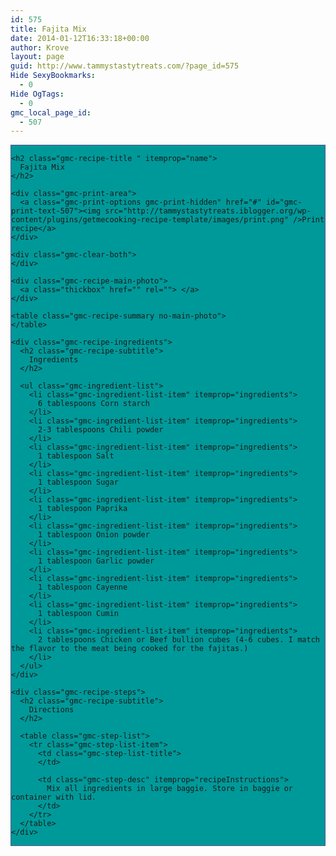 ```yaml
---
id: 575
title: Fajita Mix
date: 2014-01-12T16:33:18+00:00
author: Krove
layout: page
guid: http://www.tammystastytreats.com/?page_id=575
Hide SexyBookmarks:
  - 0
Hide OgTags:
  - 0
gmc_local_page_id:
  - 507
---
```

<div id="recipes">
  <div class="gmc-recipe" id="gmc-print-507" itemscope itemtype="http://schema.org/Recipe" style="background-color:#009999; border-color:#58528f;border-style:solid;border-width:thin;">
    <meta property="og:site_name" content="http://tammystastytreats.iblogger.org" />
    
    <h2 class="gmc-recipe-title " itemprop="name">
      Fajita Mix
    </h2>
    
    <div class="gmc-print-area">
      <a class="gmc-print-options gmc-print-hidden" href="#" id="gmc-print-text-507"><img src="http://tammystastytreats.iblogger.org/wp-content/plugins/getmecooking-recipe-template/images/print.png" />Print recipe</a>
    </div>
    
    <div class="gmc-clear-both">
    </div>
    
    <div class="gmc-recipe-main-photo">
      <a class="thickbox" href="" rel=""> </a>
    </div>
    
    <table class="gmc-recipe-summary no-main-photo">
    </table>
    
    <div class="gmc-recipe-ingredients">
      <h2 class="gmc-recipe-subtitle">
        Ingredients
      </h2>
      
      <ul class="gmc-ingredient-list">
        <li class="gmc-ingredient-list-item" itemprop="ingredients">
          6 tablespoons Corn starch
        </li>
        <li class="gmc-ingredient-list-item" itemprop="ingredients">
          2-3 tablespoons Chili powder
        </li>
        <li class="gmc-ingredient-list-item" itemprop="ingredients">
          1 tablespoon Salt
        </li>
        <li class="gmc-ingredient-list-item" itemprop="ingredients">
          1 tablespoon Sugar
        </li>
        <li class="gmc-ingredient-list-item" itemprop="ingredients">
          1 tablespoon Paprika
        </li>
        <li class="gmc-ingredient-list-item" itemprop="ingredients">
          1 tablespoon Onion powder
        </li>
        <li class="gmc-ingredient-list-item" itemprop="ingredients">
          1 tablespoon Garlic powder
        </li>
        <li class="gmc-ingredient-list-item" itemprop="ingredients">
          1 tablespoon Cayenne
        </li>
        <li class="gmc-ingredient-list-item" itemprop="ingredients">
          1 tablespoon Cumin
        </li>
        <li class="gmc-ingredient-list-item" itemprop="ingredients">
          2 tablespoons Chicken or Beef bullion cubes (4-6 cubes. I match the flavor to the meat being cooked for the fajitas.)
        </li>
      </ul>
    </div>
    
    <div class="gmc-recipe-steps">
      <h2 class="gmc-recipe-subtitle">
        Directions
      </h2>
      
      <table class="gmc-step-list">
        <tr class="gmc-step-list-item">
          <td class="gmc-step-list-title">
          </td>
          
          <td class="gmc-step-desc" itemprop="recipeInstructions">
            Mix all ingredients in large baggie. Store in baggie or container with lid.
          </td>
        </tr>
      </table>
    </div>
  </div>
</div>